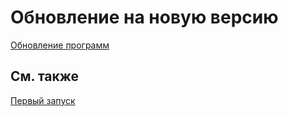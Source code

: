 # Обновление на новую версию

[Обновление программ](Installer_software_update.md)

## См. также

[Первый запуск](HydraFirstLaunch.md)
